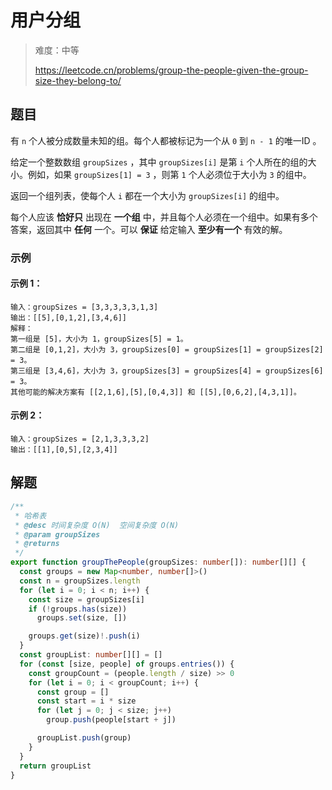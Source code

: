 # 用户分组

> 难度：中等
>
> https://leetcode.cn/problems/group-the-people-given-the-group-size-they-belong-to/

## 题目

有 `n` 个人被分成数量未知的组。每个人都被标记为一个从 `0` 到 `n - 1` 的唯一ID 。

给定一个整数数组 `groupSizes` ，其中 `groupSizes[i]` 是第 `i` 个人所在的组的大小。例如，如果 `groupSizes[1] = 3` ，则第 `1` 个人必须位于大小为 `3` 的组中。

返回一个组列表，使每个人 `i` 都在一个大小为 `groupSizes[i]` 的组中。

每个人应该 **恰好只** 出现在 **一个组** 中，并且每个人必须在一个组中。如果有多个答案，返回其中 **任何** 一个。可以 **保证** 给定输入 **至少有一个** 有效的解。

### 示例

#### 示例 1：

```
输入：groupSizes = [3,3,3,3,3,1,3]
输出：[[5],[0,1,2],[3,4,6]]
解释：
第一组是 [5]，大小为 1，groupSizes[5] = 1。
第二组是 [0,1,2]，大小为 3，groupSizes[0] = groupSizes[1] = groupSizes[2] = 3。
第三组是 [3,4,6]，大小为 3，groupSizes[3] = groupSizes[4] = groupSizes[6] = 3。 
其他可能的解决方案有 [[2,1,6],[5],[0,4,3]] 和 [[5],[0,6,2],[4,3,1]]。
```

#### 示例 2：

```
输入：groupSizes = [2,1,3,3,3,2]
输出：[[1],[0,5],[2,3,4]]
```

## 解题

```ts 
/**
 * 哈希表
 * @desc 时间复杂度 O(N)  空间复杂度 O(N)
 * @param groupSizes
 * @returns
 */
export function groupThePeople(groupSizes: number[]): number[][] {
  const groups = new Map<number, number[]>()
  const n = groupSizes.length
  for (let i = 0; i < n; i++) {
    const size = groupSizes[i]
    if (!groups.has(size))
      groups.set(size, [])

    groups.get(size)!.push(i)
  }
  const groupList: number[][] = []
  for (const [size, people] of groups.entries()) {
    const groupCount = (people.length / size) >> 0
    for (let i = 0; i < groupCount; i++) {
      const group = []
      const start = i * size
      for (let j = 0; j < size; j++)
        group.push(people[start + j])

      groupList.push(group)
    }
  }
  return groupList
}
```